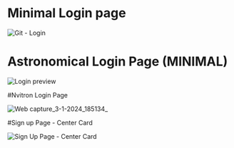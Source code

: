 # Minimal Login page
![Git - Login](https://github.com/HassanRasool1/MINIMAL-LOGIN-PAGE/assets/109318661/d17f55f2-8431-450b-a97d-4944e4b61657)

# Astronomical Login Page (MINIMAL)

![Login preview](https://github.com/HassanRasool1/MINIMAL-LOGIN-PAGE/assets/109318661/bfcd12a5-821c-4ec9-a1fc-75676b378ae0)

#Nvitron Login Page

![Web capture_3-1-2024_185134_](https://github.com/HassanRasool1/MINIMAL-LOGIN-PAGE/assets/109318661/103dd3f8-4437-47a3-a693-c3c4c1aded5c)

#Sign up Page - Center Card

![Sign Up Page - Center Card](https://github.com/HassanRasool1/MINIMAL-LOGIN-PAGE/assets/109318661/cb33ce6c-8a8b-45b2-b9e9-48e365bef07c)

